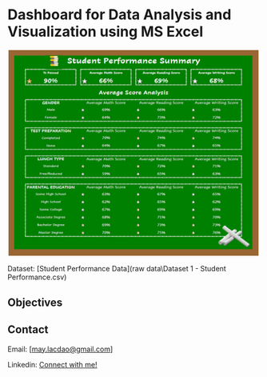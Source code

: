 # Dashboard for Data Analysis and Visualization using MS Excel

![alt text](images/studentperformancedash.png)

Dataset: [Student Performance Data](raw data\Dataset 1 - Student Performance.csv)

## Objectives

## Contact

Email: [may.lacdao@gmail.com]

Linkedin: [Connect with me!](https://www.linkedin.com/in/maylacdao/)
